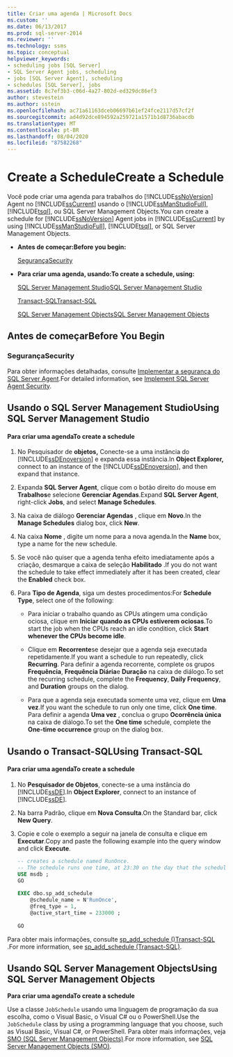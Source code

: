 ```yaml
---
title: Criar uma agenda | Microsoft Docs
ms.custom: ''
ms.date: 06/13/2017
ms.prod: sql-server-2014
ms.reviewer: ''
ms.technology: ssms
ms.topic: conceptual
helpviewer_keywords:
- scheduling jobs [SQL Server]
- SQL Server Agent jobs, scheduling
- jobs [SQL Server Agent], scheduling
- schedules [SQL Server], jobs
ms.assetid: 8c7ef3b3-c06d-4a27-802d-ed329dc86ef3
author: stevestein
ms.author: sstein
ms.openlocfilehash: ac71a61163dceb06697b61ef24fce2117d57cf2f
ms.sourcegitcommit: ad4d92dce894592a259721a1571b1d8736abacdb
ms.translationtype: MT
ms.contentlocale: pt-BR
ms.lasthandoff: 08/04/2020
ms.locfileid: "87582268"
---
```

# <a name="create-a-schedule"></a><span data-ttu-id="2da04-102">Create a Schedule</span><span class="sxs-lookup"><span data-stu-id="2da04-102">Create a Schedule</span></span>
  <span data-ttu-id="2da04-103">Você pode criar uma agenda para trabalhos do [!INCLUDE[ssNoVersion](../../includes/ssnoversion-md.md)] Agent no [!INCLUDE[ssCurrent](../../includes/sscurrent-md.md)] usando o [!INCLUDE[ssManStudioFull](../../includes/ssmanstudiofull-md.md)], [!INCLUDE[tsql](../../includes/tsql-md.md)], ou SQL Server Management Objects.</span><span class="sxs-lookup"><span data-stu-id="2da04-103">You can create a schedule for [!INCLUDE[ssNoVersion](../../includes/ssnoversion-md.md)] Agent jobs in [!INCLUDE[ssCurrent](../../includes/sscurrent-md.md)] by using [!INCLUDE[ssManStudioFull](../../includes/ssmanstudiofull-md.md)], [!INCLUDE[tsql](../../includes/tsql-md.md)], or SQL Server Management Objects.</span></span>  
  
-   <span data-ttu-id="2da04-104">**Antes de começar:**</span><span class="sxs-lookup"><span data-stu-id="2da04-104">**Before you begin:**</span></span>  
  
     [<span data-ttu-id="2da04-105">Segurança</span><span class="sxs-lookup"><span data-stu-id="2da04-105">Security</span></span>](#Security)  
  
-   <span data-ttu-id="2da04-106">**Para criar uma agenda, usando:**</span><span class="sxs-lookup"><span data-stu-id="2da04-106">**To create a schedule, using:**</span></span>  
  
     [<span data-ttu-id="2da04-107">SQL Server Management Studio</span><span class="sxs-lookup"><span data-stu-id="2da04-107">SQL Server Management Studio</span></span>](#SSMS)  
  
     [<span data-ttu-id="2da04-108">Transact-SQL</span><span class="sxs-lookup"><span data-stu-id="2da04-108">Transact-SQL</span></span>](#TSQL)  
  
     [<span data-ttu-id="2da04-109">SQL Server Management Objects</span><span class="sxs-lookup"><span data-stu-id="2da04-109">SQL Server Management Objects</span></span>](#SMO)  
  
##  <a name="before-you-begin"></a><a name="BeforeYouBegin"></a> <span data-ttu-id="2da04-110">Antes de começar</span><span class="sxs-lookup"><span data-stu-id="2da04-110">Before You Begin</span></span>  
  
###  <a name="security"></a><a name="Security"></a> <span data-ttu-id="2da04-111">Segurança</span><span class="sxs-lookup"><span data-stu-id="2da04-111">Security</span></span>  
 <span data-ttu-id="2da04-112">Para obter informações detalhadas, consulte [Implementar a segurança do SQL Server Agent](implement-sql-server-agent-security.md).</span><span class="sxs-lookup"><span data-stu-id="2da04-112">For detailed information, see [Implement SQL Server Agent Security](implement-sql-server-agent-security.md).</span></span>  
  
##  <a name="using-sql-server-management-studio"></a><a name="SSMS"></a> <span data-ttu-id="2da04-113">Usando o SQL Server Management Studio</span><span class="sxs-lookup"><span data-stu-id="2da04-113">Using SQL Server Management Studio</span></span>  
  
#### <a name="to-create-a-schedule"></a><span data-ttu-id="2da04-114">Para criar uma agenda</span><span class="sxs-lookup"><span data-stu-id="2da04-114">To create a schedule</span></span>  
  
1.  <span data-ttu-id="2da04-115">No Pesquisador de **objetos,** Conecte-se a uma instância do [!INCLUDE[ssDEnoversion](../../includes/ssdenoversion-md.md)] e expanda essa instância.</span><span class="sxs-lookup"><span data-stu-id="2da04-115">In **Object Explorer,** connect to an instance of the [!INCLUDE[ssDEnoversion](../../includes/ssdenoversion-md.md)], and then expand that instance.</span></span>  
  
2.  <span data-ttu-id="2da04-116">Expanda **SQL Server Agent**, clique com o botão direito do mouse em **Trabalhos**e selecione **Gerenciar Agendas**.</span><span class="sxs-lookup"><span data-stu-id="2da04-116">Expand **SQL Server Agent**, right-click **Jobs**, and select **Manage Schedules**.</span></span>  
  
3.  <span data-ttu-id="2da04-117">Na caixa de diálogo **Gerenciar Agendas** , clique em **Novo**.</span><span class="sxs-lookup"><span data-stu-id="2da04-117">In the **Manage Schedules** dialog box, click **New**.</span></span>  
  
4.  <span data-ttu-id="2da04-118">Na caixa **Nome** , digite um nome para a nova agenda.</span><span class="sxs-lookup"><span data-stu-id="2da04-118">In the **Name** box, type a name for the new schedule.</span></span>  
  
5.  <span data-ttu-id="2da04-119">Se você não quiser que a agenda tenha efeito imediatamente após a criação, desmarque a caixa de seleção **Habilitado** .</span><span class="sxs-lookup"><span data-stu-id="2da04-119">If you do not want the schedule to take effect immediately after it has been created, clear the **Enabled** check box.</span></span>  
  
6.  <span data-ttu-id="2da04-120">Para **Tipo de Agenda**, siga um destes procedimentos:</span><span class="sxs-lookup"><span data-stu-id="2da04-120">For **Schedule Type**, select one of the following:</span></span>  
  
    -   <span data-ttu-id="2da04-121">Para iniciar o trabalho quando as CPUs atingem uma condição ociosa, clique em **Iniciar quando as CPUs estiverem ociosas**.</span><span class="sxs-lookup"><span data-stu-id="2da04-121">To start the job when the CPUs reach an idle condition, click **Start whenever the CPUs become idle**.</span></span>  
  
    -   <span data-ttu-id="2da04-122">Clique em **Recorrente**se desejar que a agenda seja executada repetidamente.</span><span class="sxs-lookup"><span data-stu-id="2da04-122">If you want a schedule to run repeatedly, click **Recurring**.</span></span> <span data-ttu-id="2da04-123">Para definir a agenda recorrente, complete os grupos **Frequência**, **Frequência Diária**e **Duração** na caixa de diálogo.</span><span class="sxs-lookup"><span data-stu-id="2da04-123">To set the recurring schedule, complete the **Frequency**, **Daily Frequency**, and **Duration** groups on the dialog.</span></span>  
  
    -   <span data-ttu-id="2da04-124">Para que a agenda seja executada somente uma vez, clique em **Uma vez**.</span><span class="sxs-lookup"><span data-stu-id="2da04-124">If you want the schedule to run only one time, click **One time**.</span></span> <span data-ttu-id="2da04-125">Para definir a agenda **Uma vez** , conclua o grupo **Ocorrência única** na caixa de diálogo.</span><span class="sxs-lookup"><span data-stu-id="2da04-125">To set the **One time** schedule, complete the **One-time occurrence** group on the dialog box.</span></span>  
  
##  <a name="using-transact-sql"></a><a name="TSQL"></a> <span data-ttu-id="2da04-126">Usando o Transact-SQL</span><span class="sxs-lookup"><span data-stu-id="2da04-126">Using Transact-SQL</span></span>  
  
#### <a name="to-create-a-schedule"></a><span data-ttu-id="2da04-127">Para criar uma agenda</span><span class="sxs-lookup"><span data-stu-id="2da04-127">To create a schedule</span></span>  
  
1.  <span data-ttu-id="2da04-128">No **Pesquisador de Objetos**, conecte-se a uma instância do [!INCLUDE[ssDE](../../includes/ssde-md.md)].</span><span class="sxs-lookup"><span data-stu-id="2da04-128">In **Object Explorer**, connect to an instance of [!INCLUDE[ssDE](../../includes/ssde-md.md)].</span></span>  
  
2.  <span data-ttu-id="2da04-129">Na barra Padrão, clique em **Nova Consulta**.</span><span class="sxs-lookup"><span data-stu-id="2da04-129">On the Standard bar, click **New Query**.</span></span>  
  
3.  <span data-ttu-id="2da04-130">Copie e cole o exemplo a seguir na janela de consulta e clique em **Executar**.</span><span class="sxs-lookup"><span data-stu-id="2da04-130">Copy and paste the following example into the query window and click **Execute**.</span></span>  
  
    ```sql
    -- creates a schedule named RunOnce.   
    -- The schedule runs one time, at 23:30 on the day that the schedule is created.  
    USE msdb ;  
    GO  
  
    EXEC dbo.sp_add_schedule  
        @schedule_name = N'RunOnce',  
        @freq_type = 1,  
        @active_start_time = 233000 ;  
  
    GO  
    ```  
  
 <span data-ttu-id="2da04-131">Para obter mais informações, consulte [sp_add_schedule &#40;&#41;Transact-SQL ](/sql/relational-databases/system-stored-procedures/sp-add-schedule-transact-sql).</span><span class="sxs-lookup"><span data-stu-id="2da04-131">For more information, see [sp_add_schedule &#40;Transact-SQL&#41;](/sql/relational-databases/system-stored-procedures/sp-add-schedule-transact-sql).</span></span>  
  
##  <a name="using-sql-server-management-objects"></a><a name="SMO"></a><span data-ttu-id="2da04-132">Usando SQL Server Management Objects</span><span class="sxs-lookup"><span data-stu-id="2da04-132">Using SQL Server Management Objects</span></span>  
 <span data-ttu-id="2da04-133">**Para criar uma agenda**</span><span class="sxs-lookup"><span data-stu-id="2da04-133">**To create a schedule**</span></span>  
  
 <span data-ttu-id="2da04-134">Use a classe `JobSchedule` usando uma linguagem de programação da sua escolha, como o Visual Basic, o Visual C# ou o PowerShell.</span><span class="sxs-lookup"><span data-stu-id="2da04-134">Use the `JobSchedule` class by using a programming language that you choose, such as Visual Basic, Visual C#, or PowerShell.</span></span> <span data-ttu-id="2da04-135">Para obter mais informações, veja [SMO (SQL Server Management Objects)](https://msdn.microsoft.com/library/ms162169.aspx).</span><span class="sxs-lookup"><span data-stu-id="2da04-135">For more information, see [SQL Server Management Objects (SMO)](https://msdn.microsoft.com/library/ms162169.aspx).</span></span>  
